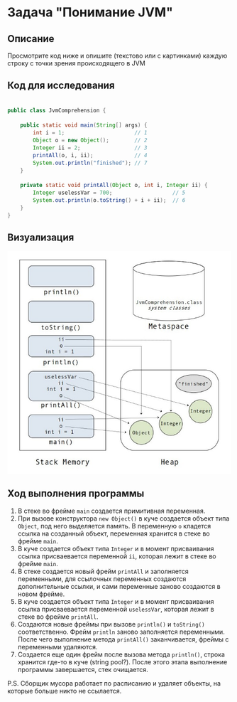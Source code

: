 # Задача "Понимание JVM"

## Описание
Просмотрите код ниже и опишите (текстово или с картинками) каждую строку с точки зрения происходящего в JVM  

## Код для исследования
```java

public class JvmComprehension {

    public static void main(String[] args) {
        int i = 1;                      // 1
        Object o = new Object();        // 2
        Integer ii = 2;                 // 3
        printAll(o, i, ii);             // 4 
        System.out.println("finished"); // 7
    }

    private static void printAll(Object o, int i, Integer ii) {
        Integer uselessVar = 700;                   // 5
        System.out.println(o.toString() + i + ii);  // 6
    }
}

```

## Визуализация
![Области памяти](jvm.jpg)

## Ход выполнения программы
1. В стеке во фрейме `main` создается примитивная переменная.
2. При вызове конструктора `new Object()` в куче создается объект типа `Object`, под него выделяется память. В переменную `o` кладется ссылка на созданный объект, переменная хранится в стеке во фрейме `main`.
3. В куче создается объект типа  `Integer` и в момент присваивания ссылка присваевается переменной `ii`, которая лежит в стеке во фрейме `main`.
4. В стеке создается новый фрейм `printAll` и заполняется переменными, для ссылочных переменных создаются дополнительные ссылки, и сами переменные заново создаются в новом фрейме.
5. В куче создается объект типа  `Integer` и в момент присваивания ссылка присваевается переменной `uselessVar`, которая лежит в стеке во фрейме `printAll`.
6. Создаются новые фреймы при вызове `println()` и `toString()` соответственно. Фрейм `println` заново заполняется переменными.  После чего выполнение метода `printAll()` заканчивается, фреймы с переменными удаляются.
7. Создается еще один фрейм после вызова метода `println()`, строка хранится где-то в куче (string pool?). После этого этапа выполнение программы завершается, стек очищается.

P.S. Сборщик мусора работает по расписанию и удаляет объекты, на которые больше никто не ссылается.
